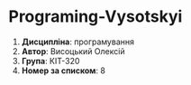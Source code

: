 # Programing-Vysotskyi
1. **Дисципліна**: програмування
2. **Автор**: Висоцький Олексій
3. **Група**: КІТ-320
4. **Номер за списком**: 8
